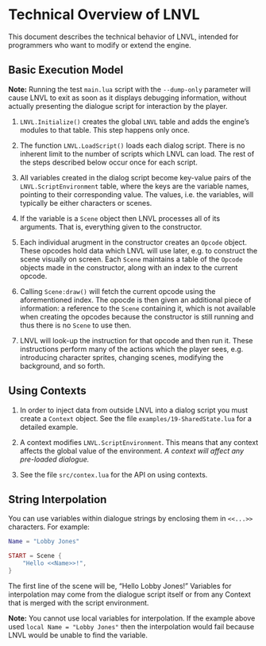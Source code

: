 Technical Overview of LNVL
==========================

This document describes the technical behavior of LNVL, intended for
programmers who want to modify or extend the engine.


Basic Execution Model
---------------------

**Note:** Running the test `main.lua` script with the `--dump-only`
parameter will cause LNVL to exit as soon as it displays debugging
information, without actually presenting the dialogue script for
interaction by the player.

1. `LNVL.Initialize()` creates the global `LNVL` table and adds the
   engine’s modules to that table.  This step happens only once.

2. The function `LNVL.LoadScript()` loads each dialog script.  There
   is no inherent limit to the number of scripts which LNVL can load.
   The rest of the steps described below occur once for each script.

3. All variables created in the dialog script become key-value pairs
   of the `LNVL.ScriptEnvironment` table, where the keys are the
   variable names, pointing to their corresponding value.  The values,
   i.e. the variables, will typically be either characters or scenes.

4. If the variable is a `Scene` object then LNVL processes all of its
   arguments.  That is, everything given to the constructor.

5. Each individual arugment in the constructor creates an `Opcode`
   object.  These opcodes hold data which LNVL will use later, e.g. to
   construct the scene visually on screen.  Each `Scene` maintains a
   table of the `Opcode` objects made in the constructor, along with
   an index to the current opcode.

6. Calling `Scene:draw()` will fetch the current opcode using the
   aforementioned index.  The opocde is then given an additional piece
   of information: a reference to the `Scene` containing it, which is
   not available when creating the opcodes because the constructor is
   still running and thus there is no `Scene` to use then.

7. LNVL will look-up the instruction for that opcode and then run it.
   These instructions perform many of the actions which the player
   sees, e.g. introducing character sprites, changing scenes,
   modifying the background, and so forth.


Using Contexts
--------------

1. In order to inject data from outside LNVL into a dialog script you
   must create a `Context` object.  See the file
   `examples/19-SharedState.lua` for a detailed example.

2. A context modifies `LNVL.ScriptEnvironment`.  This means that any
   context affects the global value of the environment.  *A context
   will affect any pre-loaded dialogue.*

3. See the file `src/contex.lua` for the API on using contexts.


String Interpolation
--------------------

You can use variables within dialogue strings by enclosing them in
`<<...>>` characters.  For example:

```lua
Name = "Lobby Jones"

START = Scene {
    "Hello <<Name>>!",
}
```

The first line of the scene will be, “Hello Lobby Jones!”  Variables
for interpolation may come from the dialogue script itself or from any
Context that is merged with the script environment.

**Note:** You cannot use local variables for interpolation.  If the
  example above used `local Name = "Lobby Jones"` then the
  interpolation would fail because LNVL would be unable to find the
  variable.
